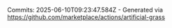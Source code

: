 Commits: 2025-06-10T09:23:47.584Z - Generated via https://github.com/marketplace/actions/artificial-grass
<br>
